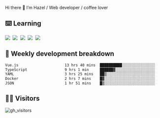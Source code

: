 
Hi there 👋 I’m Hazel / Web developer / coffee lover

## ⌨️ Learning

<samp>
 <a href="https://github.com/vuejs/core"><img src="https://api.iconify.design/logos:vue.svg" /></a>
  <a href="https://github.com/vuejs/core"><img src="https://api.iconify.design/logos:react.svg" /></a>
  <a href="https://github.com/vitejs/vite"><img src="https://api.iconify.design/logos:vitejs.svg" /></a>
  <a href="https://github.com/microsoft/TypeScript"><img src="https://api.iconify.design/logos:typescript-icon.svg" /></a> 
  <a href="https://github.com/unocss/unocss"><img src="https://api.iconify.design/logos:unocss.svg" /></a>
  

</samp>


## 🦀 Weekly development breakdown

<!--START_SECTION:waka-->

```txt
Vue.js                     13 hrs 40 mins  ██████████░░░░░░░░░░░░░░░   39.78 %
TypeScript                 9 hrs 1 min     ██████▓░░░░░░░░░░░░░░░░░░   26.28 %
YAML                       3 hrs 25 mins   ██▒░░░░░░░░░░░░░░░░░░░░░░   09.98 %
Docker                     2 hrs 7 mins    █▓░░░░░░░░░░░░░░░░░░░░░░░   06.19 %
JSON                       1 hr 51 mins    █▒░░░░░░░░░░░░░░░░░░░░░░░   05.39 %
```

<!--END_SECTION:waka-->
## 👬🏻 Visitors

![gh_visitors](https://profile-counter.glitch.me/Hazel-Lin/count.svg)

